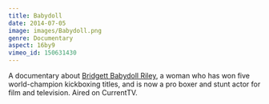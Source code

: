 ```yaml
---
title: Babydoll
date: 2014-07-05
image: images/Babydoll.png
genre: Documentary
aspect: 16by9
vimeo_id: 150631430
---
```

A documentary about [Bridgett Babydoll Riley](http://en.wikipedia.org/wiki/Bridgett_Riley), a woman who has won five world-champion kickboxing titles, and is now a pro boxer and stunt actor for film and television. Aired on CurrentTV.
